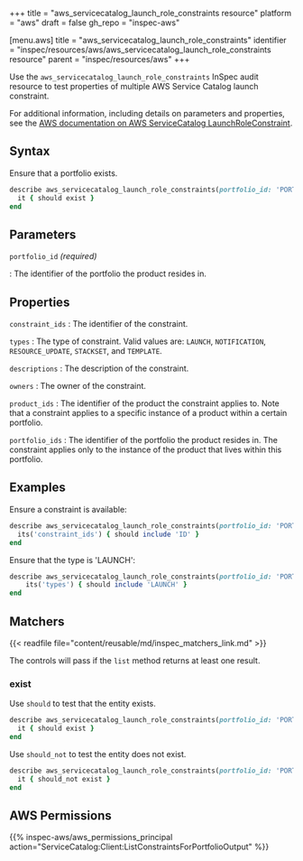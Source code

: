 +++
title = "aws_servicecatalog_launch_role_constraints resource"
platform = "aws"
draft = false
gh_repo = "inspec-aws"

[menu.aws]
title = "aws_servicecatalog_launch_role_constraints"
identifier = "inspec/resources/aws/aws_servicecatalog_launch_role_constraints resource"
parent = "inspec/resources/aws"
+++

Use the `aws_servicecatalog_launch_role_constraints` InSpec audit resource to test properties of multiple AWS Service Catalog launch constraint.

For additional information, including details on parameters and properties, see the [AWS documentation on AWS ServiceCatalog LaunchRoleConstraint](https://docs.aws.amazon.com/AWSCloudFormation/latest/UserGuide/aws-resource-servicecatalog-launchroleconstraint.html).

## Syntax

Ensure that a portfolio exists.

```ruby
describe aws_servicecatalog_launch_role_constraints(portfolio_id: 'PORTFOLIO_ID') do
  it { should exist }
end
```

## Parameters

`portfolio_id` _(required)_

: The identifier of the portfolio the product resides in.

## Properties

`constraint_ids`
: The identifier of the constraint.

`types`
: The type of constraint. Valid values are: `LAUNCH`, `NOTIFICATION`, `RESOURCE_UPDATE`, `STACKSET`, and `TEMPLATE`.

`descriptions`
: The description of the constraint.

`owners`
: The owner of the constraint.

`product_ids`
: The identifier of the product the constraint applies to. Note that a constraint applies to a specific instance of a product within a certain portfolio.

`portfolio_ids`
: The identifier of the portfolio the product resides in. The constraint applies only to the instance of the product that lives within this portfolio.

## Examples

Ensure a constraint is available:

```ruby
describe aws_servicecatalog_launch_role_constraints(portfolio_id: 'PORTFOLIO_ID') do
  its('constraint_ids') { should include 'ID' }
end
```

Ensure that the type is 'LAUNCH':

```ruby
describe aws_servicecatalog_launch_role_constraints(portfolio_id: 'PORTFOLIO_ID') do
    its('types') { should include 'LAUNCH' }
end
```

## Matchers

{{< readfile file="content/reusable/md/inspec_matchers_link.md" >}}

The controls will pass if the `list` method returns at least one result.

### exist

Use `should` to test that the entity exists.

```ruby
describe aws_servicecatalog_launch_role_constraints(portfolio_id: 'PORTFOLIO_ID') do
  it { should exist }
end
```

Use `should_not` to test the entity does not exist.

```ruby
describe aws_servicecatalog_launch_role_constraints(portfolio_id: 'PORTFOLIO_ID') do
  it { should_not exist }
end
```

## AWS Permissions

{{% inspec-aws/aws_permissions_principal action="ServiceCatalog:Client:ListConstraintsForPortfolioOutput" %}}

